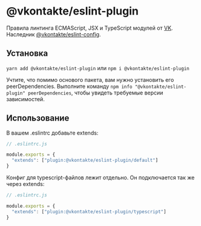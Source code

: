 # @vkontakte/eslint-plugin

Правила линтинга ECMAScript, JSX и TypeScript модулей от [VK](https://vk.com/). Наследник [@vkontakte/eslint-config](https://github.com/VKCOM/eslint-config).

## Установка

`yarn add @vkontakte/eslint-plugin` или `npm i @vkontakte/eslint-plugin`

Учтите, что помимо основого пакета, вам нужно установить его peerDependencies. Выполните команду
`npm info "@vkontakte/eslint-plugin" peerDependencies`, чтобы увидеть требуемые версии зависимостей.

## Использование

В вашем .eslintrc добавьте extends:

```js
// .eslintrc.js

module.exports = {
  "extends": ["plugin:@vkontakte/eslint-plugin/default"]
}
```

Конфиг для typescript-файлов лежит отдельно. Он подключается так же через extends:

```js
// .eslintrc.js

module.exports = {
  "extends": ["plugin:@vkontakte/eslint-plugin/typescript"]
}
```

